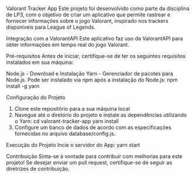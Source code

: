 Valorant Tracker App
Este projeto foi desenvolvido como parte da disciplina de LP3, com o objetivo de criar um aplicativo que permite rastrear e fornecer informações sobre o jogo Valorant, inspirado nos trackers disponíveis para League of Legends.

Integração com a ValorantAPI
Este aplicativo faz uso da ValorantAPI para obter informações em tempo real do jogo Valorant.

Pré-requisitos
Antes de iniciar, certifique-se de ter os seguintes requisitos instalados em sua máquina:

Node.js - Download e Instalação
Yarn - Gerenciador de pacotes para Node.js. Pode ser instalado via npm após a instalação do Node.js: npm install -g yarn

Configuração do Projeto
1. Clone este repositório para a sua máquina local
2. Navegue até o diretório do projeto e instale as dependências utilizando o Yarn: cd valorant-tracker-app
yarn install
3. Configure um banco de dados de acordo com as especificações fornecidas no arquivo database/config.js.

Execução do Projeto
Incie o servidor do App: yarn start

Contribuição
Sinta-se à vontade para contribuir com melhorias para este projeto! Se desejar enviar um pull request, certifique-se de seguir as diretrizes de contribuição.
